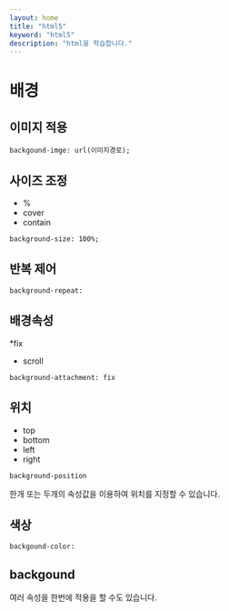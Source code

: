 ```yaml
---
layout: home
title: "html5"
keyword: "html5"
description: "html을 학습합니다."
---
```


# 배경

## 이미지 적용
```
backgound-imge: url(이미지경로);
```

## 사이즈 조정

* %
* cover
* contain

```
background-size: 100%;
```

## 반복 제어

```
background-repeat:
```

## 배경속성
*fix
* scroll

```
background-attachment: fix
```


## 위치

* top
* bottom
* left
* right

```
background-position
```

한개 또는 두개의 속성값을 이용하여 위치를 지정할 수 있습니다.

## 색상

```
backgound-color:
```


## backgound
여러 속성을 한번에 적용을 할 수도 있습니다.




